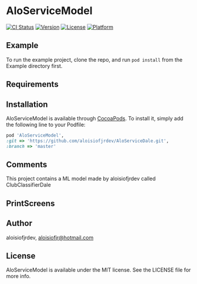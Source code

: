 # AloServiceModel

[![CI Status](https://img.shields.io/travis/aloisiofjrdev/AloServiceModel.svg?style=flat)](https://travis-ci.org/aloisiofjrdev/AloServiceModel)
[![Version](https://img.shields.io/cocoapods/v/AloServiceModel.svg?style=flat)](https://cocoapods.org/pods/AloServiceModel)
[![License](https://img.shields.io/cocoapods/l/AloServiceModel.svg?style=flat)](https://cocoapods.org/pods/AloServiceModel)
[![Platform](https://img.shields.io/cocoapods/p/AloServiceModel.svg?style=flat)](https://cocoapods.org/pods/AloServiceModel)

## Example

To run the example project, clone the repo, and run `pod install` from the Example directory first.

## Requirements

## Installation

AloServiceModel is available through [CocoaPods](https://cocoapods.org). To install
it, simply add the following line to your Podfile:

```ruby
pod 'AloServiceModel',
:git => 'https://github.com/aloisiofjrdev/AloServiceDale.git',
:branch => 'master'

```
## Comments

This project contains a ML model made by aloisiofjrdev called ClubClassifierDale

## PrintScreens


## Author

aloisiofjrdev, aloisiofjr@hotmail.com

## License

AloServiceModel is available under the MIT license. See the LICENSE file for more info.
